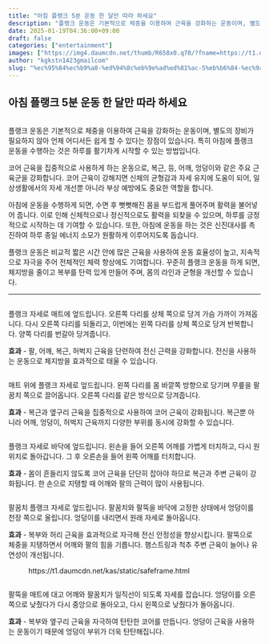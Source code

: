 ```yaml
---
title: "아침 플랭크 5분 운동 한 달만 따라 하세요"
description: "플랭크 운동은 기본적으로 체중을 이용하여 근육을 강화하는 운동이며, 별도의 장비가 필요하지 않아 언제 어디서든 쉽게 할 수 있다는 장점이 있습니다. 특히 아침에 플랭크 운동을 수행하는 것은 하루를 활기차게 시작할 수 있는 방법입니다."
date: 2025-01-19T04:36:00+09:00
draft: false
categories: ["entertainment"]
images: ["https://img4.daumcdn.net/thumb/R658x0.q70/?fname=https://t1.daumcdn.net/news/202412/14/tenbody/20241214073107178tmmh.jpg", "https://t1.daumcdn.net/news/202412/14/tenbody/20241214073107412yqgg.gif", "https://t1.daumcdn.net/news/202412/14/tenbody/20241214073107708mzyb.gif", "https://t1.daumcdn.net/news/202412/14/tenbody/20241214073108382pyhf.gif", "https://t1.daumcdn.net/news/202412/14/tenbody/20241214073108631ehbh.gif"]
author: "kgkstn1423gmailcom"
slug: "%ec%95%84%ec%b9%a8-%ed%94%8c%eb%9e%ad%ed%81%ac-5%eb%b6%84-%ec%9a%b4%eb%8f%99-%ed%95%9c-%eb%8b%ac%eb%a7%8c-%eb%94%b0%eb%9d%bc-%ed%95%98%ec%84%b8%ec%9a%94"
---
```


<h2 >아침 플랭크 5분 운동 한 달만 따라 하세요</h2> <figure ><img src="https://img4.daumcdn.net/thumb/R658x0.q70/?fname=https://t1.daumcdn.net/news/202412/14/tenbody/20241214073107178tmmh.jpg" alt=""/></figure> <p>플랭크 운동은 기본적으로 체중을 이용하여 근육을 강화하는 운동이며, 별도의 장비가 필요하지 않아 언제 어디서든 쉽게 할 수 있다는 장점이 있습니다. 특히 아침에 플랭크 운동을 수행하는 것은 하루를 활기차게 시작할 수 있는 방법입니다.</p> <p>코어 근육을 집중적으로 사용하게 하는 운동으로, 복근, 등, 어깨, 엉덩이와 같은 주요 근육군을 강화합니다. 코어 근육이 강해지면 신체의 균형감과 자세 유지에 도움이 되어, 일상생활에서의 자세 개선뿐 아니라 부상 예방에도 중요한 역할을 합니다.</p> <p>아침에 운동을 수행하게 되면, 수면 후 뻣뻣해진 몸을 부드럽게 풀어주며 활력을 불어넣어 줍니다. 이로 인해 신체적으로나 정신적으로도 활력을 되찾을 수 있으며, 하루를 긍정적으로 시작하는 데 기여할 수 있습니다. 또한, 아침에 운동을 하는 것은 신진대사를 촉진하여 하루 종일 에너지 소모가 원활하게 이루어지도록 돕습니다.</p> <p>플랭크 운동은 비교적 짧은 시간 안에 많은 근육을 사용하여 운동 효율성이 높고, 지속적으로 자극을 주어 전체적인 체력 향상에도 기여합니다. 꾸준히 플랭크 운동을 하게 되면, 체지방을 줄이고 복부를 탄력 있게 만들어 주며, 몸의 라인과 균형을 개선할 수 있습니다.</p> <hr /> <figure ><img src="https://t1.daumcdn.net/news/202412/14/tenbody/20241214073107412yqgg.gif" alt=""/></figure> <p>플랭크 자세로 매트에 엎드립니다. 오른쪽 다리를 상체 쪽으로 당겨 가슴 가까이 가져옵니다. 다시 오른쪽 다리를 되돌리고, 이번에는 왼쪽 다리를 상체 쪽으로 당겨 반복합니다. 양쪽 다리를 번갈아 당겨줍니다.</p> <p><strong>효과</strong> - 팔, 어깨, 복근, 허벅지 근육을 단련하여 전신 근력을 강화합니다. 전신을 사용하는 운동으로 체지방을 효과적으로 태울 수 있습니다.</p> <figure ><img src="https://t1.daumcdn.net/news/202412/14/tenbody/20241214073107708mzyb.gif" alt=""/></figure> <p>매트 위에 플랭크 자세로 엎드립니다. 왼쪽 다리를 몸 바깥쪽 방향으로 당기며 무릎을 팔꿈치 쪽으로 끌어옵니다. 오른쪽 다리를 같은 방식으로 당겨줍니다.</p> <p><strong>효과</strong> - 복근과 옆구리 근육을 집중적으로 사용하여 코어 근육이 강화됩니다. 복근뿐 아니라 어깨, 엉덩이, 허벅지 근육까지 다양한 부위를 동시에 강화할 수 있습니다.</p> <figure ><img src="https://t1.daumcdn.net/news/202412/14/tenbody/20241214073108382pyhf.gif" alt=""/></figure> <p>플랭크 자세로 바닥에 엎드립니다. 왼손을 들어 오른쪽 어깨를 가볍게 터치하고, 다시 원위치로 돌아갑니다. 그 후 오른손을 들어 왼쪽 어깨를 터치합니다.</p> <p><strong>효과</strong> - 몸이 흔들리지 않도록 코어 근육을 단단히 잡아야 하므로 복근과 주변 근육이 강화됩니다. 한 손으로 지탱할 때 어깨와 팔의 근력이 많이 사용됩니다.</p> <figure ><img src="https://t1.daumcdn.net/news/202412/14/tenbody/20241214073108631ehbh.gif" alt=""/></figure> <p>팔꿈치 플랭크 자세로 엎드립니다. 팔꿈치와 팔뚝을 바닥에 고정한 상태에서 엉덩이를 천장 쪽으로 올립니다. 엉덩이를 내리면서 원래 자세로 돌아옵니다.</p> <p><strong>효과</strong> - 복부와 허리 근육을 효과적으로 자극해 전신 안정성을 향상시킵니다. 팔뚝으로 체중을 지탱하면서 어깨와 팔의 힘을 기릅니다. 햄스트링과 척추 주변 근육이 늘어나 유연성이 개선됩니다.</p> <figure ><div > https://t1.daumcdn.net/kas/static/safeframe.html </div></figure> <figure ><img src="https://t1.daumcdn.net/news/202412/14/tenbody/20241214073108995wqzf.gif" alt=""/></figure> <p>팔뚝을 매트에 대고 어깨와 팔꿈치가 일직선이 되도록 자세를 잡습니다. 엉덩이를 오른쪽으로 낮췄다가 다시 중앙으로 돌아오고, 다시 왼쪽으로 낮췄다가 돌아옵니다.</p> <p><strong>효과</strong> - 복부와 옆구리 근육을 자극하여 탄탄한 코어를 만듭니다. 엉덩이 근육을 사용하는 운동이기 때문에 엉덩이 부위가 더욱 탄탄해집니다.</p>